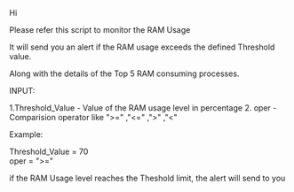 Hi 

Please refer this script to monitor the RAM Usage 

It will send you an alert if the RAM usage exceeds the defined Threshold value.

Along with the details of the Top 5 RAM consuming processes.

 

INPUT:

1.Threshold_Value    - Value of the RAM usage level in percentage 
2. oper                       - Comparision operator like ">=" ,"<=" ,">" ,"<"

Example:

Threshold_Value = 70       
oper                     = ">="  

if the RAM Usage level reaches the  Theshold limit, the alert will send to you